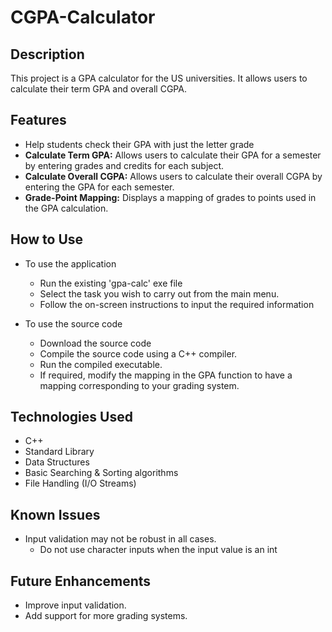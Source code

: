 # CGPA-Calculator
 
## Description
This project is a GPA calculator for the US universities. It allows users to calculate their term GPA and overall CGPA.

## Features
- Help students check their GPA with just the letter grade
- **Calculate Term GPA:** Allows users to calculate their GPA for a semester by entering grades and credits for each subject.
- **Calculate Overall CGPA:** Allows users to calculate their overall CGPA by entering the GPA for each semester.
- **Grade-Point Mapping:** Displays a mapping of grades to points used in the GPA calculation.

## How to Use
- To use the application
    - Run the existing 'gpa-calc' exe file
    - Select the task you wish to carry out from the main menu.
    - Follow the on-screen instructions to input the required information

- To use the source code 
    - Download the source code
    - Compile the source code using a C++ compiler.
    - Run the compiled executable.
    - If required, modify the mapping in the GPA function to have a mapping corresponding to your grading system. 

## Technologies Used
- C++
- Standard Library
- Data Structures
- Basic Searching & Sorting algorithms
- File Handling (I/O Streams)

## Known Issues
- Input validation may not be robust in all cases. 
    - Do not use character inputs when the input value is an int

## Future Enhancements
- Improve input validation.
- Add support for more grading systems.
